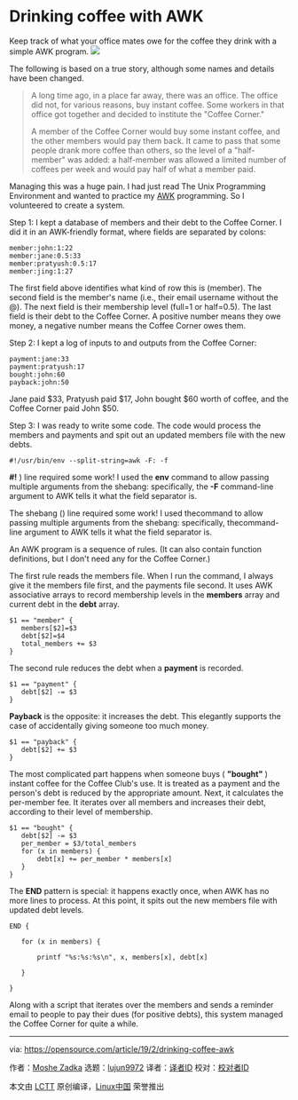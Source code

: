 [#]: collector: (lujun9972)
[#]: translator: (wxy)
[#]: reviewer: ( )
[#]: publisher: ( )
[#]: url: ( )
[#]: subject: (Drinking coffee with AWK)
[#]: via: (https://opensource.com/article/19/2/drinking-coffee-awk)
[#]: author: (Moshe Zadka https://opensource.com/users/moshez)

Drinking coffee with AWK
======
Keep track of what your office mates owe for the coffee they drink with a simple AWK program.
![](https://opensource.com/sites/default/files/styles/image-full-size/public/lead-images/coffee_cafe_brew_laptop_desktop.jpg?itok=G-n1o1-o)

The following is based on a true story, although some names and details have been changed.

> A long time ago, in a place far away, there was an office. The office did not, for various reasons, buy instant coffee. Some workers in that office got together and decided to institute the "Coffee Corner."
>
> A member of the Coffee Corner would buy some instant coffee, and the other members would pay them back. It came to pass that some people drank more coffee than others, so the level of a "half-member" was added: a half-member was allowed a limited number of coffees per week and would pay half of what a member paid.

Managing this was a huge pain. I had just read The Unix Programming Environment and wanted to practice my [AWK][1] programming. So I volunteered to create a system.

Step 1: I kept a database of members and their debt to the Coffee Corner. I did it in an AWK-friendly format, where fields are separated by colons:

```
member:john:1:22
member:jane:0.5:33
member:pratyush:0.5:17
member:jing:1:27
```

The first field above identifies what kind of row this is (member). The second field is the member's name (i.e., their email username without the @). The next field is their membership level (full=1 or half=0.5). The last field is their debt to the Coffee Corner. A positive number means they owe money, a negative number means the Coffee Corner owes them.

Step 2: I kept a log of inputs to and outputs from the Coffee Corner:

```
payment:jane:33
payment:pratyush:17
bought:john:60
payback:john:50
```

Jane paid $33, Pratyush paid $17, John bought $60 worth of coffee, and the Coffee Corner paid John $50.

Step 3: I was ready to write some code. The code would process the members and payments and spit out an updated members file with the new debts.

```
#!/usr/bin/env --split-string=awk -F: -f
```

**#!** ) line required some work! I used the **env** command to allow passing multiple arguments from the shebang: specifically, the **-F** command-line argument to AWK tells it what the field separator is.

The shebang () line required some work! I used thecommand to allow passing multiple arguments from the shebang: specifically, thecommand-line argument to AWK tells it what the field separator is.

An AWK program is a sequence of rules. (It can also contain function definitions, but I don't need any for the Coffee Corner.)

The first rule reads the members file. When I run the command, I always give it the members file first, and the payments file second. It uses AWK associative arrays to record membership levels in the **members** array and current debt in the **debt** array.

```
$1 == "member" {
   members[$2]=$3
   debt[$2]=$4
   total_members += $3
}
```

The second rule reduces the debt when a **payment** is recorded.

```
$1 == "payment" {
   debt[$2] -= $3
}
```

**Payback** is the opposite: it increases the debt. This elegantly supports the case of accidentally giving someone too much money.

```
$1 == "payback" {
   debt[$2] += $3
}
```

The most complicated part happens when someone buys ( **"bought"** ) instant coffee for the Coffee Club's use. It is treated as a payment and the person's debt is reduced by the appropriate amount. Next, it calculates the per-member fee. It iterates over all members and increases their debt, according to their level of membership.

```
$1 == "bought" {
   debt[$2] -= $3
   per_member = $3/total_members
   for (x in members) {
       debt[x] += per_member * members[x]
   }
}
```

The **END** pattern is special: it happens exactly once, when AWK has no more lines to process. At this point, it spits out the new members file with updated debt levels.

```
END {

   for (x in members) {

       printf "%s:%s:%s\n", x, members[x], debt[x]

   }

}
```

Along with a script that iterates over the members and sends a reminder email to people to pay their dues (for positive debts), this system managed the Coffee Corner for quite a while.

--------------------------------------------------------------------------------

via: https://opensource.com/article/19/2/drinking-coffee-awk

作者：[Moshe Zadka][a]
选题：[lujun9972][b]
译者：[译者ID](https://github.com/译者ID)
校对：[校对者ID](https://github.com/校对者ID)

本文由 [LCTT](https://github.com/LCTT/TranslateProject) 原创编译，[Linux中国](https://linux.cn/) 荣誉推出

[a]: https://opensource.com/users/moshez
[b]: https://github.com/lujun9972
[1]: https://en.wikipedia.org/wiki/AWK
